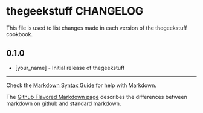 thegeekstuff CHANGELOG
======================

This file is used to list changes made in each version of the thegeekstuff cookbook.

0.1.0
-----
- [your_name] - Initial release of thegeekstuff

- - -
Check the [Markdown Syntax Guide](http://daringfireball.net/projects/markdown/syntax) for help with Markdown.

The [Github Flavored Markdown page](http://github.github.com/github-flavored-markdown/) describes the differences between markdown on github and standard markdown.
